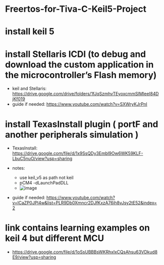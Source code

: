 # Freertos-for-Tiva-C-Keil5-Project
# install keil 5
# install Stellaris ICDI (to debug and download the custom application in the microcontroller’s Flash memory)
- keil and Stellaris: https://drive.google.com/drive/folders/1fJqSzmhvTEyoxcmmSIMIeeI84DjKf019
- guide if needed:   https://www.youtube.com/watch?v=SXWryKJrPnI
# install TexasInstall plugin ( portF and another peripherals simulation )
- TexasInstall: https://drive.google.com/file/d/1x9SsQDy3Embl9Ow6WK59KLF-LbuC5nuO/view?usp=sharing
- notes:
  - use keil_v5 as path not keil
  - pCM4 -dLaunchPadDLL
  - ![image](https://github.com/AhMmedMahmoud/Freertos-for-Tiva-C-Keil5-Simple-Project/assets/104006521/2c3d74cb-e148-4bcd-bba5-7de79d34f6b4)

- guide if needed:   https://www.youtube.com/watch?v=lCaZP0JPl4w&list=PLR9Db0Xmncr2DJfKxzA76ih8vJsy2tE52&index=2
# link contains learning examples on keil 4 but different MCU
- https://drive.google.com/file/d/1oSsUBBBsWKRhxIxCQsAhsu63VDkud8E9/view?usp=sharing
